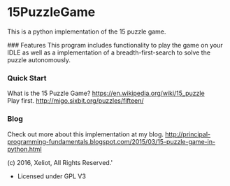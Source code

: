 # 15PuzzleGame
This is a python implementation of the 15 puzzle game. 

### Features
This program includes functionality to play the game on your IDLE as well as a implementation of a breadth-first-search to solve the puzzle autonomously.

### Quick Start

What is the 15 Puzzle Game?
https://en.wikipedia.org/wiki/15_puzzle  
Play first.
http://migo.sixbit.org/puzzles/fifteen/

### Blog

Check out more about this implementation at my blog.
http://principal-programming-fundamentals.blogspot.com/2015/03/15-puzzle-game-in-python.html

(c) 2016, Xeliot, All Rights Reserved.'
- Licensed under GPL V3
